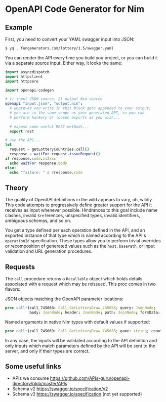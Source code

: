 # OpenAPI Code Generator for Nim

## Example

First, you need to convert your YAML swagger input into JSON:

```bash
$ yq . fungenerators.com/lottery/1.5/swagger.yaml
```

You can render the API every time you build you project, or you can build it via a separate source input.  Either way, it looks the same:

```nim
import asyncdispatch
import httpclient
import httpcore

import openapi/codegen

# 1) input JSON source, 2) output Nim source
openapi "input.json", "output.nim":
  # whatever you write in this block gets appended to your output;
  # you are in the same scope as your generated API, so you can
  # perform hackery or loosen exports as you wish...
  
  # expose some useful REST methods...
  export rest

# use the API...
let
  request = getLotteryCountries.call()
  response = waitFor request.issueRequest()
if response.code.is2xx:
  echo waitFor response.body
else:
  echo "failure: " & $response.code
```

## Theory

The quality of OpenAPI definitions in the wild appears to vary, uh, wildly.  This code attempts to progressively define greater support for the API it receives as input whenever possible.  Hindrances to this goal include name clashes, invalid `$ref`erences, unspecified types, invalid identifiers, ambiguous schemas, and so on.

You get a type defined per each operation defined in the API, and an exported instance of that type which is named according to the API's `operationId` specification.  These types allow you to perform trivial overrides or recomposition of generated values such as the `host`, `basePath`, or input validation and URL generation procedures.

## Requests
The `call` procedure returns a `Recallable` object which holds details associated with a request which may be reissued.  This proc comes in two flavors:

JSON objects matching the OpenAPI parameter locations:
```nim
proc call*(call_745068: Call_GetLotteryDraw_745063; query: JsonNode;
           body: JsonNode; header: JsonNode; path: JsonNode; formData: JsonNode): Recallable
```
Named arguments in native Nim types with default values if supported:
```nim
proc call*(call_745069: Call_GetLotteryDraw_745063; game: string; count: int = 0): Recallable
```
In any case, the inputs will be validated according to the API definition and only inputs which match parameters defined by the API will be sent to the server, and only if their types are correct.

## Some useful links
- APIs we consume https://github.com/APIs-guru/openapi-directory/blob/master/APIs
- Schema v2 https://swagger.io/specification/v2
- Schema v3 https://swagger.io/specification (not yet supported)


